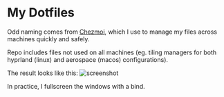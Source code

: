 # My Dotfiles
Odd naming comes from [Chezmoi](chezmoi.io), which I use to manage my files across machines quickly and safely.

Repo includes files not used on all machines (eg. tiling managers for both hyprland (linux) and aerospace (macos) configurations).

The result looks like this:
![screenshot](https://github.com/user-attachments/assets/e84bf61e-492b-4e1b-a055-b435c264ab14)

In practice, I fullscreen the windows with a bind.
